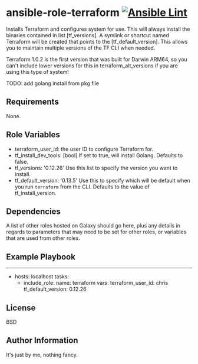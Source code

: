 ansible-role-terraform [![Ansible Lint](https://github.com/Diehlabs/ansible-role-terraform/actions/workflows/Ansible%20Lint.yml/badge.svg)](https://github.com/Diehlabs/ansible-role-terraform/actions/workflows/Ansible%20Lint.yml)
=========

Installs Terraform and configures system for use.
This will always install the binaries contained in list [tf_versions].
A symlink or shortcut named Terraform will be created that points to the [tf_default_version].
This allows you to maintain multiple versions of the TF CLI when needed.

Terraform 1.0.2 is the first version that was built for Darwin ARM64, so you can't include lower versions for this in terraform_alt_versions if you are using this type of system!

TODO:
add golang install from pkg file

Requirements
------------

None.

Role Variables
--------------
* terraform_user_id: the user ID to configure Terraform for.
* tf_install_dev_tools: [bool] If set to true, will install Golang. Defaults to false.
* tf_versions: '0.12.26' Use this list to specify the version you want to install.
* tf_default_version: '0.13.5' Use this to specify which will be default when you run `terraform` from the CLI. Defaults to the value of tf_install_version.

Dependencies
------------

A list of other roles hosted on Galaxy should go here, plus any details in regards to parameters that may need to be set for other roles, or variables that are used from other roles.

Example Playbook
----------------

---
- hosts: localhost
  tasks:
    - include_role:
        name: terraform
      vars:
        terraform_user_id: chris
        tf_default_version: 0.12.26

License
-------

BSD

Author Information
------------------

It's just by me, nothing fancy.
